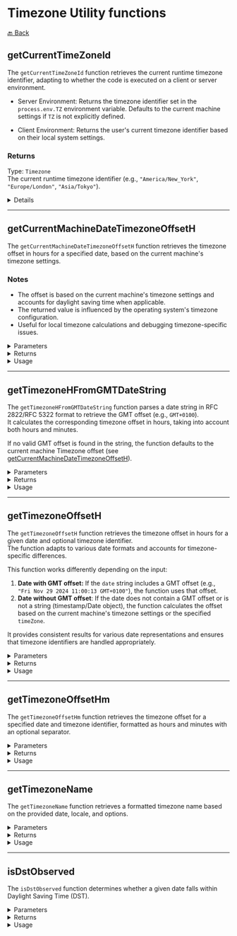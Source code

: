 # Timezone Utility functions

[🔙 Back](../README.md)

## getCurrentTimeZoneId

The `getCurrentTimeZoneId` function retrieves the current runtime timezone identifier, adapting to whether the code is executed on a client or server environment.

- Server Environment:
Returns the timezone identifier set in the `process.env.TZ` environment variable. Defaults to the current machine settings if `TZ` is not explicitly defined.

- Client Environment:
Returns the user's current timezone identifier based on their local system settings.

### Returns

Type: `Timezone`\
The current runtime timezone identifier (e.g., `"America/New_York"`, `"Europe/London"`, `"Asia/Tokyo"`).

<details>

<sumamry>Usage</sumamry>

### Getting the Current Timezone

```ts
import { getCurrentTimeZoneId } from '@alessiofrittoli/date-utils'
// or
import { getCurrentTimeZoneId } from '@alessiofrittoli/date-utils/timezones'

console.log( getCurrentTimeZoneId() )
```

### Using Timezone with a Custom Formatter

```ts
import { formatDate, getCurrentTimeZoneId } from '@alessiofrittoli/date-utils'
// or
import { getCurrentTimeZoneId } from '@alessiofrittoli/date-utils/timezones'
import { formatLocaleDate } from '@alessiofrittoli/date-utils/format'

const formattedDate = formatLocaleDate( new Date(), 'en-US', {
	day		: '2-digit',
	month	: 'long',
	hour	: '2-digit',
	minute	: '2-digit',
	hour12	: false,
	timeZone: getCurrentTimeZoneId(),
} )
console.log( `Today is ${ formattedDate } in your timezone.` )
```

</details>

---

## getCurrentMachineDateTimezoneOffsetH

The `getCurrentMachineDateTimezoneOffsetH` function retrieves the timezone offset in hours for a specified date, based on the current machine's timezone settings.

### Notes

- The offset is based on the current machine's timezone settings and accounts for daylight saving time when applicable.
- The returned value is influenced by the operating system's timezone configuration.
- Useful for local timezone calculations and debugging timezone-specific issues.

<details>

<summary>Parameters</summary>

| Parameter   | Type                          | Default | Description                        |
|-------------|-------------------------------|---------|------------------------------------|
| `date`      | `string \| number \| Date`    | `new Date()` | (Optional) The date for which to calculate the timezone offset. Accepts a date string, a timestamp, or a `Date` object. |

</details>

<details>

<summary>Returns</summary>

Type: `number`

The timezone offset in hours from UTC, based on the current machine's timezone settings. Positive values indicate offsets ahead of UTC, and negative values indicate offsets behind UTC.

</details>

<details>

<summary>Usage</summary>

### Retrieve the Current Machine's Timezone Offset

```ts
import { getCurrentMachineDateTimezoneOffsetH } from '@alessiofrittoli/date-utils'
// or
import { getCurrentMachineDateTimezoneOffsetH } from '@alessiofrittoli/date-utils/timezones'

console.log( getCurrentMachineDateTimezoneOffsetH() )
// Outputs: -8 (for UTC-8)
```

### Determine the Offset for a Specific Date

```ts
import { getCurrentMachineDateTimezoneOffsetH } from '@alessiofrittoli/date-utils'
// or
import { getCurrentMachineDateTimezoneOffsetH } from '@alessiofrittoli/date-utils/timezones'

console.log( getCurrentMachineDateTimezoneOffsetH( '2024-06-01T16:20:00Z' ) )
// Outputs: 2 (if the machine is set to UTC+2 for the specified date)
```

### Perform Timezone Comparisons

```ts
import { getCurrentMachineDateTimezoneOffsetH } from '@alessiofrittoli/date-utils'
// or
import { getCurrentMachineDateTimezoneOffsetH } from '@alessiofrittoli/date-utils/timezones'

const offsetNow		= getCurrentMachineDateTimezoneOffsetH()
const offsetPast	= getCurrentMachineDateTimezoneOffsetH( '2000-01-01T12:00:00Z' )

if ( offsetNow !== offsetPast ) {
	console.log( 'The machine timezone offset has changed over time.' )
}
```

</details>

---

## getTimezoneHFromGMTDateString

The `getTimezoneHFromGMTDateString` function parses a date string in RFC 2822/RFC 5322 format to retrieve the GMT offset (e.g., `GMT+0100`).\
It calculates the corresponding timezone offset in hours, taking into account both hours and minutes.

If no valid GMT offset is found in the string, the function defaults to the current machine Timezone offset (see [getCurrentMachineDateTimezoneOffsetH](#getcurrentmachinedatetimezoneoffseth)).

<details>

<summary>Parameters</summary>

| Parameter   | Type     | Description                        |
|-------------|----------|------------------------------------|
| `date`      | `string` | The RFC 2822/RFC 5322 formatted date string containing a GMT offset (e.g., GMT+0100). |

</details>

<details>

<summary>Returns</summary>

Type: `number`

The timezone offset in hours extracted from the GMT offset in the input string.

- Positive values indicate offsets ahead of UTC.
- Negative values indicate offsets behind UTC.

</details>

<details>

<summary>Usage</summary>

### Valid GMT Offset in Date String

```ts
import { getTimezoneHFromGMTDateString } from '@alessiofrittoli/date-utils'
// or
import { getTimezoneHFromGMTDateString } from '@alessiofrittoli/date-utils/timezones'

const dateString = 'Fri Nov 29 2024 11:00:13 GMT+0100 (Central European Standard Time)'
console.log( getTimezoneHFromGMTDateString( dateString ) )
// Outputs: 1
```

### GMT Offset with Negative Timezone

```ts
import { getTimezoneHFromGMTDateString } from '@alessiofrittoli/date-utils'
// or
import { getTimezoneHFromGMTDateString } from '@alessiofrittoli/date-utils/timezones'

const dateString = 'Fri Nov 29 2024 03:00:13 GMT-0800 (Pacific Standard Time)'
console.log( getTimezoneHFromGMTDateString( dateString ) )
// Outputs: -8
```

### No GMT Offset Present

```ts
import { getTimezoneHFromGMTDateString } from '@alessiofrittoli/date-utils'
// or
import { getTimezoneHFromGMTDateString } from '@alessiofrittoli/date-utils/timezones'

const invalidString	= 'Fri Nov 29 2024 11:00:13'
const isoString		= '2024-11-29T10:00:13.000Z'
console.log( getTimezoneHFromGMTDateString( invalidString ) ) 
// Outputs: N (fallbacks to the current machine Timezone offset)
console.log( getTimezoneHFromGMTDateString( isoString ) ) 
// Outputs: 0
```

</details>

---

## getTimezoneOffsetH

The `getTimezoneOffsetH` function retrieves the timezone offset in hours for a given date and optional timezone identifier.\
The function adapts to various date formats and accounts for timezone-specific differences.

This function works differently depending on the input:

1. **Date with GMT offset:** If the `date` string includes a GMT offset (e.g., `"Fri Nov 29 2024 11:00:13 GMT+0100"`), the function uses that offset.
2. **Date without GMT offset**: If the date does not contain a GMT offset or is not a string (timestamp/Date object), the function calculates the offset based on the current machine's timezone settings or the specified `timeZone`.

It provides consistent results for various date representations and ensures that timezone identifiers are handled appropriately.

<details>

<summary>Parameters</summary>

| Parameter   | Type                          | Default      | Description                        |
|-------------|-------------------------------|--------------|------------------------------------|
| `date`      | `string \| number \| Date`    | `new Date()` | (Optional) The input date, which can be a date string, milliseconds since the UNIX epoch, or a `Date` object. |
| `timeZone`  | `Timezone`                    | -            | (Optional) The timezone identifier (e.g., America/New_York). Ignored if the date string contains a GMT offset. |

</details>

<details>

<summary>Returns</summary>

Type: `number`

The timezone offset in hours from UTC for the specified date and timezone.

- Positive values indicate offsets ahead of UTC.
- Negative values indicate offsets behind UTC.

</details>

<details>

<summary>Usage</summary>

### Current Machine's Timezone Offset

```ts
import { getTimezoneOffsetH } from '@alessiofrittoli/date-utils'
// or
import { getTimezoneOffsetH } from '@alessiofrittoli/date-utils/timezones'

console.log( getTimezoneOffsetH() )
// Outputs: 1 (if the machine's timezone is UTC+1)
```

### Timezone Offset for a Specific Date

```ts
import { getTimezoneOffsetH } from '@alessiofrittoli/date-utils'
// or
import { getTimezoneOffsetH } from '@alessiofrittoli/date-utils/timezones'

cconsole.log( getTimezoneOffsetH( new Date( '2024-06' ) ) ) 
// Outputs: 2 ( for UTC+2 during summer in Europe/Rome )
```

### Offset Using Timezone Identifier

```ts
import { getTimezoneOffsetH } from '@alessiofrittoli/date-utils'
// or
import { getTimezoneOffsetH } from '@alessiofrittoli/date-utils/timezones'

console.log( getTimezoneOffsetH( new Date(), 'America/Los_Angeles' ) )
// Outputs: -8 (UTC-8 for America/Los_Angeles in winter)

console.log( getTimezoneOffsetH( new Date( '2024-06' ), 'America/Los_Angeles' ) )
// Outputs: -7 (UTC-7 for America/Los_Angeles in summer)
```

### Offset from RFC 2822/5322 Date String

```ts
import { getTimezoneOffsetH } from '@alessiofrittoli/date-utils'
// or
import { getTimezoneOffsetH } from '@alessiofrittoli/date-utils/timezones'

const dateString = 'Fri Nov 29 2024 11:00:13 GMT+0100 (Central European Standard Time)'

console.log( getTimezoneOffsetH( dateString ) ) 
// Outputs: 1 (from GMT+0100 in the date string)

console.log( getTimezoneOffsetH( dateString, 'America/Los_Angeles' ) ) 
// Outputs: 1 (timezone identifier is ignored since GMT+0100 is present)

console.log( getTimezoneOffsetH( new Date( dateString ), 'America/Los_Angeles' ) ) 
// Outputs: -8 (UTC-8 for America/Los_Angeles in winter)
```

### Offset from ISO Date String

```ts
import { getTimezoneOffsetH } from '@alessiofrittoli/date-utils'
// or
import { getTimezoneOffsetH } from '@alessiofrittoli/date-utils/timezones'

const isoString = '2024-11-29T10:00:00.000Z'

console.log( getTimezoneOffsetH( isoString ) ) 
// Outputs: 1 (based on the machine's timezone)

console.log( getTimezoneOffsetH( isoString, 'America/Los_Angeles' ) )
// Outputs: -8 (UTC-8 for the specified timezone)
```

</details>

---

## getTimezoneOffsetHm

The `getTimezoneOffsetHm` function retrieves the timezone offset for a specified date and timezone identifier, formatted as hours and minutes with an optional separator.

<details>

<summary>Parameters</summary>

| Parameter   | Type                          | Default      | Description                        |
|-------------|-------------------------------|--------------|------------------------------------|
| `date`      | `string \| number \| Date`    | `new Date()` | (Optional) The date to calculate the timezone offset for. |
| `timeZone`  | `Timezone`                    | -            | (Optional) The timezone identifier for the offset calculation. |
| `separator` | `string \| false`             | `':'`        | (Optional) Separator between hours and minutes in the formatted offset. If false, no separator is added. |

</details>

<details>

<summary>Returns</summary>

Type: `string`

The timezone offset as a string formatted in `±hh:mm` (or `±hhmm` if separator is `false`).

</details>

<details>

<summary>Usage</summary>

### Default Separator (:)

```ts
import { getTimezoneOffsetHm } from '@alessiofrittoli/date-utils'
// or
import { getTimezoneOffsetHm } from '@alessiofrittoli/date-utils/timezones'

console.log( getTimezoneOffsetHm() )
// Outputs: "+01:00" (depending on Date and Timezone)
```

### No Separator

```ts
import { getTimezoneOffsetHm } from '@alessiofrittoli/date-utils'
// or
import { getTimezoneOffsetHm } from '@alessiofrittoli/date-utils/timezones'

console.log( getTimezoneOffsetHm( new Date(), 'America/Los_Angeles', false ) )
// Outputs: "-0800"
```

### Custom Separator

```ts
import { getTimezoneOffsetHm } from '@alessiofrittoli/date-utils'
// or
import { getTimezoneOffsetHm } from '@alessiofrittoli/date-utils/timezones'

console.log( getTimezoneOffsetHm( new Date(), 'Asia/Tokyo', '-' ) )
// Outputs: "+09-00"
```

</details>

---

## getTimezoneName

The `getTimezoneName` function retrieves a formatted timezone name based on the provided date, locale, and options.

<details>

<summary>Parameters</summary>

| Parameter              | Type                                         | Default         | Description                        |
|------------------------|----------------------------------------------|-----------------|------------------------------------|
| `options`              | `object`                                     | -               | (Optional) Configuration object for the function. |
| `options.date`         | `string \| number \| Date`                   | -               | (Optional) The date to format. Defaults to the current date if not provided. |
| `options.locale`       | `Intl.LocalesArgument`                       | `System Locale` | (Optional) The locale(s) to use for formatting. |
| `options.timeZone`     | `Timezone`                                   | -               | (Optional) The timezone identifier to format. Defaults to the system timezone. |
| `options.timeZoneName` | `Intl.DateTimeFormatOptions['timeZoneName']` | `shortOffset`   | (Optional) Format for the timezone name, e.g., `'short'`, `'long'`, `'shortOffset'`, `'longOffset'`. |

</details>

<details>

<summary>Returns</summary>

Type: `string`

The formatted timezone name as a string, based on the provided options.

</details>

<details>

<summary>Usage</summary>

### Default Behavior

```ts
import { getTimezoneName } from '@alessiofrittoli/date-utils'
// or
import { getTimezoneName } from '@alessiofrittoli/date-utils/timezones'

console.log( getTimezoneName() )
// Outputs: "GMT+2" (depending on the system timezone and date)
```

### Specific Date and Timezone

```ts
import { getTimezoneName } from '@alessiofrittoli/date-utils'
// or
import { getTimezoneName } from '@alessiofrittoli/date-utils/timezones'

console.log( getTimezoneName( {
	date		: new Date( '2024-06-15' ),
	timeZone	: 'America/New_York',
} ) )
// Outputs: "GMT-4" (during daylight saving time)
```

### Custom Locale

```ts
import { getTimezoneName } from '@alessiofrittoli/date-utils'
// or
import { getTimezoneName } from '@alessiofrittoli/date-utils/timezones'

console.log( getTimezoneName( {
	date			: new Date( '2024-06-01' ),
	locale			: 'it-iT',
	timeZone		: 'Europe/Rome',
	timeZoneName	: 'long',
} ) )
// Outputs: "Ora legale dell’Europa centrale"
```

</details>

---

## isDstObserved

The `isDstObserved` function determines whether a given date falls within Daylight Saving Time (DST).

<details>

<summary>Parameters</summary>

| Parameter   | Type                          | Default      | Description                                                  |
|-------------|-------------------------------|--------------|--------------------------------------------------------------|
| `date`      | `string \| number \| Date`    | `new Date()` | (Optional) The date to check for DST.                        |
| `timeZone`  | `Timezone`                    | -            | (Optional) The timezone identifier used for the calculation. |

</details>

<details>

<summary>Returns</summary>

Type: `boolean`

- Returns `true` if the provided date falls within Daylight Saving Time.
- Returns `false` if it does not.

</details>

<details>

<summary>Usage</summary>

### Default Behavior

```ts
import { isDstObserved } from '@alessiofrittoli/date-utils'
// or
import { isDstObserved } from '@alessiofrittoli/date-utils/timezones'

console.log( isDstObserved() )
// Outputs: `true` or `false` based on the current date and system timezone.
```

### Specific Date

```ts
import { isDstObserved } from '@alessiofrittoli/date-utils'
// or
import { isDstObserved } from '@alessiofrittoli/date-utils/timezones'

console.log( isDstObserved( new Date( '2024-06-01' ) ) )
// Outputs: `true` ( June typically observes DST in most regions ).
```

### Specific Timezone

```ts
import { isDstObserved } from '@alessiofrittoli/date-utils'
// or
import { isDstObserved } from '@alessiofrittoli/date-utils/timezones'

console.log( isDstObserved( new Date( '2024-12-01' ), 'America/New_York' ) )
// Outputs: `false` (December does not observe DST in New York).
```

</details>